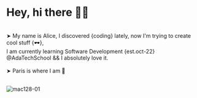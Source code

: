 # Hey,  hi there 🖖🏼 
<br />
➤ My name is Alice, I discovered {coding} lately, now I'm trying to create cool stuff {🕶}, <br />
I am currently learning Software Development {est.oct-22} @AdaTechSchool  &&  I absolutely love it.
<br />
<br />
➤ Paris is where I am 📍 <br /> <br />


![mac128-01](https://user-images.githubusercontent.com/102388803/210119556-fc63ac51-2228-40ab-9393-657d3bd483c2.jpg)

<!-- <sub>Federica Galli / Unsplash</sub>-->
<!-- ![](https://media.giphy.com/media/QWkuGmMgphvmE/giphy.gif)-->
